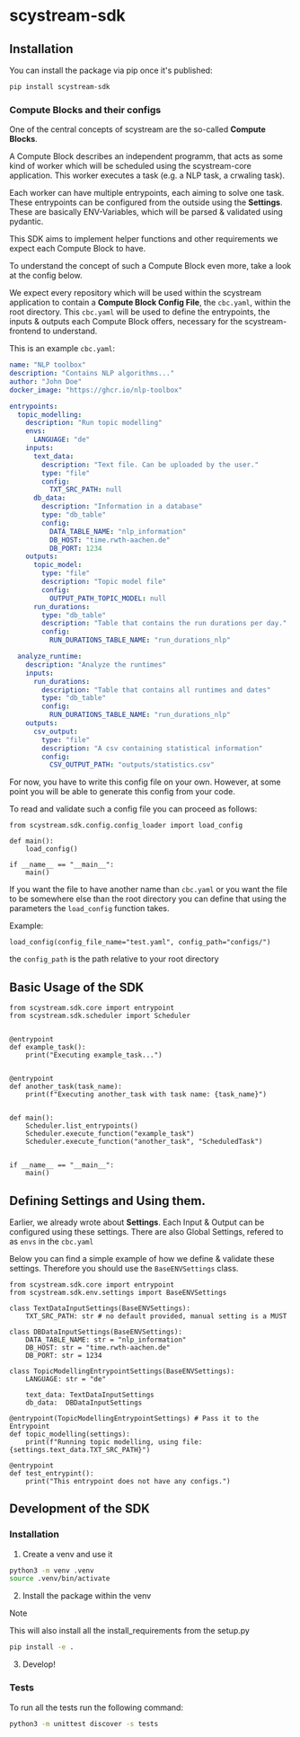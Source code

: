 # scystream-sdk

## Installation

You can install the package via pip once it's published:

```bash
pip install scystream-sdk
```

### Compute Blocks and their configs
One of the central concepts of scystream are the so-called **Compute Blocks**.

A Compute Block describes an independent programm, that acts as some kind of worker
which will be scheduled using the scystream-core application.
This worker executes a task (e.g. a NLP task, a crwaling task).

Each worker can have multiple entrypoints, each aiming to solve one task.
These entrypoints can be configured from the outside using the **Settings**.
These are basically ENV-Variables, which will be parsed & validated using pydantic.

This SDK aims to implement helper functions and other requirements we expect each
Compute Block to have.

To understand the concept of such a Compute Block even more, take a look at the
config below.

We expect every repository which will be used within the scystream application
to contain a **Compute Block Config File**, the `cbc.yaml`, within the root directory.
This `cbc.yaml` will be used to define the entrypoints, the inputs & outputs each
Compute Block offers, necessary for the scystream-frontend to understand.

This is an example `cbc.yaml`:

```yaml
name: "NLP toolbox"
description: "Contains NLP algorithms..."
author: "John Doe"
docker_image: "https://ghcr.io/nlp-toolbox"

entrypoints:
  topic_modelling:
    description: "Run topic modelling"
    envs:
      LANGUAGE: "de"
    inputs:
      text_data:
        description: "Text file. Can be uploaded by the user."
        type: "file"
        config:
          TXT_SRC_PATH: null
      db_data:
        description: "Information in a database"
        type: "db_table"
        config:
          DATA_TABLE_NAME: "nlp_information"
          DB_HOST: "time.rwth-aachen.de"
          DB_PORT: 1234
    outputs:
      topic_model:
        type: "file"
        description: "Topic model file"
        config:
          OUTPUT_PATH_TOPIC_MODEL: null
      run_durations:
        type: "db_table"
        description: "Table that contains the run durations per day."
        config:
          RUN_DURATIONS_TABLE_NAME: "run_durations_nlp"

  analyze_runtime:
    description: "Analyze the runtimes"
    inputs:
      run_durations:
        description: "Table that contains all runtimes and dates"
        type: "db_table"
        config:
          RUN_DURATIONS_TABLE_NAME: "run_durations_nlp"
    outputs:
      csv_output:
        type: "file"
        description: "A csv containing statistical information"
        config:
          CSV_OUTPUT_PATH: "outputs/statistics.csv"
```

For now, you have to write this config file on your own. However, at some
point you will be able to generate this config from your code.

To read and validate such a config file you can proceed as follows:

```python3
from scystream.sdk.config.config_loader import load_config 

def main():
    load_config() 

if __name__ == "__main__":
    main()
```

If you want the file to have another name than `cbc.yaml` or you want the file to be 
somewhere else than the root directory you can define that using the parameters the
`load_config` function takes.

Example:

```python3
load_config(config_file_name="test.yaml", config_path="configs/")
```

the `config_path` is the path relative to your root directory

## Basic Usage of the SDK

```python3
from scystream.sdk.core import entrypoint
from scystream.sdk.scheduler import Scheduler


@entrypoint
def example_task():
    print("Executing example_task...")


@entrypoint
def another_task(task_name):
    print(f"Executing another_task with task name: {task_name}")


def main():
    Scheduler.list_entrypoints()
    Scheduler.execute_function("example_task")
    Scheduler.execute_function("another_task", "ScheduledTask")


if __name__ == "__main__":
    main()

```

## Defining Settings and Using them.

Earlier, we already wrote about **Settings**.
Each Input & Output can be configured using these settings.
There are also Global Settings, refered to as `envs` in the `cbc.yaml`

Below you can find a simple example of how we define & validate these settings.
Therefore you should use the `BaseENVSettings` class.

```python3
from scystream.sdk.core import entrypoint
from scystream.sdk.env.settings import BaseENVSettings

class TextDataInputSettings(BaseENVSettings):
    TXT_SRC_PATH: str # no default provided, manual setting is a MUST

class DBDataInputSettings(BaseENVSettings):
    DATA_TABLE_NAME: str = "nlp_information"
    DB_HOST: str = "time.rwth-aachen.de"
    DB_PORT: str = 1234

class TopicModellingEntrypointSettings(BaseENVSettings):
    LANGUAGE: str = "de"
    
    text_data: TextDataInputSettings
    db_data:  DBDataInputSettings

@entrypoint(TopicModellingEntrypointSettings) # Pass it to the Entrypoint
def topic_modelling(settings):
    print(f"Running topic modelling, using file: {settings.text_data.TXT_SRC_PATH}")

@entrypoint
def test_entrypint():
    print("This entrypoint does not have any configs.")
```

## Development of the SDK

### Installation

1. Create a venv and use it

```bash
python3 -m venv .venv
source .venv/bin/activate
```

2. Install the package within the venv 

> [!NOTE]
> This will also install all the install_requirements from the setup.py

```bash
pip install -e .
```

3. Develop!

### Tests

To run all the tests run the following command:

```bash
python3 -m unittest discover -s tests
```

